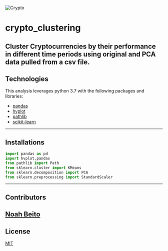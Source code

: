 ![Crypto](https://ripplecoinnews.com/wp-content/uploads/2021/08/cryptocurrency-22-1200x900.jpg)
# crypto_clustering
Cluster Cryptocurrencies by their performance in different time periods using original and PCA data pulled from a csv file. 
---
## Technologies
This analysis leverages python 3.7 with the following packages and libraries:
* [pandas](https://github.com/pandas-dev/pandas)
* [hvplot](https://github.com/holoviz/hvplot)
* [pathlib](https://github.com/python/cpython/blob/main/Lib/pathlib.py)
* [scikit-learn](https://github.com/scikit-learn/scikit-learn)

---
## Installations
```python
import pandas as pd
import hvplot.pandas
from pathlib import Path
from sklearn.cluster import KMeans
from sklearn.decomposition import PCA
from sklearn.preprocessing import StandardScaler
```
---
## Contributors
[Noah Beito](https://www.linkedin.com/in/noah-beito/)
---
## License
[MIT](https://github.com/git/git-scm.com/blob/main/MIT-LICENSE.txt)
